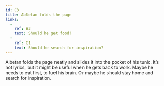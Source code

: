 ```yaml
---
id: C3
title: Abletan folds the page
links:
  -
    ref: B3
    text: Should he get food?
  -
    ref: C1
    text: Should he search for inspiration?
---
```

Albetan folds the page neatly and slides it into the pocket of his tunic. It’s not lyrics, but it might be useful when he gets back to work. Maybe he needs to eat first, to fuel his brain. Or maybe he should stay home and search for inspiration.
